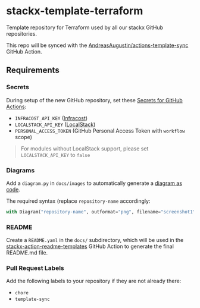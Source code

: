 # stackx-template-terraform

Template repository for Terraform used by all our stackx GitHub repositories.

This repo will be synced with the
[AndreasAugustin/actions-template-sync](https://github.com/AndreasAugustin/actions-template-sync) GitHub Action.


## Requirements

### Secrets
During setup of the new GitHub repository, set these [Secrets for GitHub Actions](https://docs.github.com/en/actions/security-guides/encrypted-secrets#creating-encrypted-secrets-for-a-repository):

* `INFRACOST_API_KEY` ([Infracost](https://www.infracost.io))
* `LOCALSTACK_API_KEY` ([LocalStack](https://localstack.cloud))
* `PERSONAL_ACCESS_TOKEN` (GitHub Personal Access Token with `workflow` scope)

> For modules without LocalStack support, please set `LOCALSTACK_API_KEY` 
> to `false`


### Diagrams

Add a `diagram.py` in `docs/images` to automatically generate a 
[diagram as code](https://diagrams.mingrammer.com).

The required syntax (replace `repository-name` accordingly:

```python
with Diagram("repository-name", outformat="png", filename="screenshot1", show=False):
```


### README

Create a `README.yaml` in the `docs/` subdirectory, which will be used in the 
[stackx-action-readme-templates](https://github.com/ventx/stackx-action-readme-templates) 
GitHub Action to generate the final README.md file.


### Pull Request Labels

Add the following labels to your repository if they are not already there:

* `chore`
* `template-sync`
